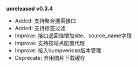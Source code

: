 **unreleased**
**v0.3.4**
- Added: 支持聚合搜索接口
- Added: 支持标签过滤
- Improve: 接口返回值增加site、source_name字段
- Improve: 支持按站点配置代理
- Improve: 接入bumpveriosn版本管理
- Deprecate: 弃用图片下载缓存
